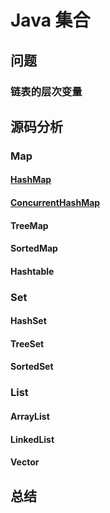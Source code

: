 # Java 集合

## 问题

### 链表的层次变量

## 源码分析

### Map

#### [HashMap](./hashmap.md)

#### [ConcurrentHashMap](./concurrent-hashmap.md)

#### TreeMap

#### SortedMap

#### Hashtable

### Set

#### HashSet

#### TreeSet

#### SortedSet

### List

#### ArrayList

#### LinkedList

#### Vector

## 总结

